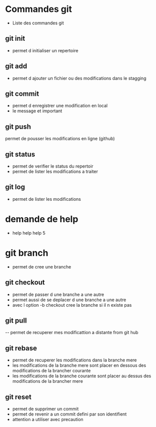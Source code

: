 # Commandes git
- Liste des commandes git

## git init
- permet d initialiser un repertoire

## git add 
- permet d ajouter un fichier ou des modifications dans le stagging

## git commit
- permet d enregistrer une modification en local
- le message et important

## git push
permet de pousser les modifications en ligne (github)

## git status 
- permet de verifier le status du repertoir
- permet de lister les modifications a traiter

## git log
- permet de lister les modifications

# demande de help
- help help help 5

# git branch
- permet de cree une branche

## git checkout 
- permet de passer d une branche a une autre
- permet aussi de se deplacer d une branche a une autre
- avec l option -b checkout cree la branche si il n existe pas
## git pull
-- permet de recuperer mes modificattion a distante from git hub
## git rebase 
- permet de recuperer les modifications dans la branche mere
-  les modifications de la branche mere sont placer en dessous des modifications de la brancher courante
- les modifications de la branche courante sont placer au dessus des modifications de la brancher mere

## git reset 
- permet de supprimer un commit 
- permet de revenir a un commit defini par son identifient 
- attention a utiliser avec precaution